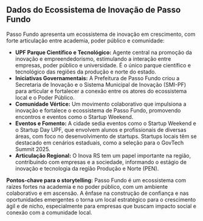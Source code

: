 ## Dados do Ecossistema de Inovação de Passo Fundo

Passo Fundo apresenta um ecossistema de inovação em crescimento, com forte articulação entre academia, poder público e comunidade:

*   **UPF Parque Científico e Tecnológico:** Agente central na promoção da inovação e empreendedorismo, estimulando a interação entre empresas, poder público e universidade. É o único parque científico e tecnológico das regiões da produção e norte do estado.
*   **Iniciativas Governamentais:** A Prefeitura de Passo Fundo criou a Secretaria de Inovação e o Sistema Municipal de Inovação (SMI-PF) para articular e fortalecer a conexão entre os atores do ecossistema local e o Poder Público.
*   **Comunidade Vértice:** Um movimento colaborativo que impulsiona a inovação e fortalece o ecossistema de Passo Fundo, promovendo encontros e eventos como o Startup Weekend.
*   **Eventos e Fomento:** A cidade sedia eventos como o Startup Weekend e o Startup Day UPF, que envolvem alunos e profissionais de diversas áreas, com foco no desenvolvimento de startups. Startups locais têm se destacado em cenários estaduais, como a seleção para o GovTech Summit 2025.
*   **Articulação Regional:** O Inova RS tem um papel importante na região, contribuindo com empresas e a sociedade, informando o estágio de inovação e tecnologia da região Produção e Norte (PEN).

**Pontos-chave para o storytelling:** Passo Fundo é um ecossistema com raízes fortes na academia e no poder público, com um ambiente colaborativo e em ascensão. A ênfase na construção de confiança e nas oportunidades emergentes o torna um local estratégico para o crescimento ágil e de nicho, especialmente para empresas que buscam impacto social e conexão com a comunidade local.

